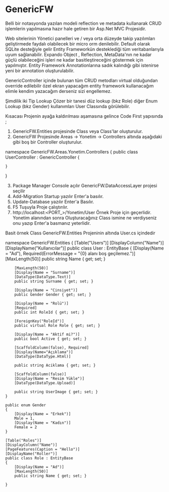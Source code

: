 # GenericFW
Belli bir notasyonda yazılan modeli reflection ve metadata kullanarak CRUD işlemlerin yapılmasına hazır hale getiren bir Asp.Net MVC Projesidir.

Web sitelerinin Yönetici panelleri ve / veya orta düzeyde takip
yazılımları geliştirmede faydalı olabilecek bir micro orm denilebilir. Default
olarak SQLite desteğiyle gelir Entity Frameworkün desteklediği tüm
veritabanlarıyla uyum sağlanabilir. Expando Object , Reflection,
MetaData'nın ne kadar güçlü olabileceğini işleri ne kadar
basitleştireceğini göstermek için yapılmıştır. Entity Framework Annotationlarına 
sadık kalındığı gibi istenirse yeni bir annotation oluşturulabilir.

GenericController içinde bulunan tüm CRUD metodları virtual olduğundan override edilebilir 
özel ekran yapacağım entity framework kullanacağım elimle kendim yazacağım derseniz sizi engellemez.

Şimdilik iki Tip Lookup Çözer bir tanesi düz lookup (bkz Role) diğer Enum Lookup (bkz Gender) kullanımları User Classında görülebilir.


Kısacası Projenin ayağa kaldırılması aşamasına gelince Code First yapısında ;
1. GenericFW.Entities projesinde Class veya Class'lar oluşturulur.
2. GenericFW Projesinde Areas -> Yonetim -> Controllers altında aşağıdaki gibi  boş bir Controller oluşturulur.

namespace GenericFW.Areas.Yonetim.Controllers
{
    public class UserController : GenericController<User>
    {
        
    }
}

3. Package Manager Console açılır GenericFW.DataAccessLayer projesi seçilir
4. Add-Migration Startup yazılır Enter'a basılır.
5. Update-Database yazılır Enter'a Basılır. 
6. F5 Tuşuyla Proje çalıştırılır.
7. http://localhost:<PORT_>/Yonetim/User Örnek Proje için geçerlidir. 
Yonetim alanından sonra Oluşturacağınız Class ismine ne verdiyseniz onu yazıp Enter'a basmanız yeterlidir.

Basit örnek Class GenericFW.Entities Projeninin altında User.cs içindedir

namespace GenericFW.Entities
{
    [Table("Users")]
    [DisplayColumn("Name")]
    [DisplayName("Kullanıcılar")]
    public class User : EntityBase
    {
        [Display(Name = "Ad"), Required(ErrorMessage = "{0} alanı boş geçilemez.")]
        [MaxLength(50)]
        public string Name { get; set; }

        [MaxLength(50)]
        [Display(Name = "Surname")]
        [DataType(DataType.Text)]
        public string Surname { get; set; }

        [Display(Name = "Cinsiyet")]
        public Gender Gender { get; set; }

        [Display(Name = "Rolü")]
        [Required]
        public int RoleId { get; set; }

        [ForeignKey("RoleId")]
        public virtual Role Role { get; set; }

        [Display(Name = "Aktif mi?")]
        public bool Active { get; set; }

        [ScaffoldColumn(false), Required]
        [Display(Name="Açıklama")]
        [DataType(DataType.Html)]

        public string Aciklama { get; set; }

        [ScaffoldColumn(false)]
        [Display(Name = "Resim Yükle")]
        [DataType(DataType.Upload)]

        public string UserImage { get; set; }
    }

    public enum Gender
    {
        [Display(Name = "Erkek")]
        Male = 1,
        [Display(Name = "Kadın")]
        Female = 2
    }

    [Table("Roles")]
    [DisplayColumn("Name")]
    [PageFeatures(Caption = "Hello")]
    [DisplayName("Roller")]
    public class Role : EntityBase
    {
        [Display(Name = "Ad")]
        [MaxLength(50)]
        public string Name { get; set; }

    }
